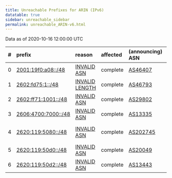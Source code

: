 ```yaml
---
title: Unreachable Prefixes for ARIN (IPv6)
datatable: true
sidebar: unreachable_sidebar
permalink: unreachable_ARIN-v6.html
---
```


Data as of 2020-10-16 12:00:00 UTC


<div class="datatable-begin"></div>

|   # | prefix                                                           | reason                                                                                                     | affected   | (announcing) ASN                         | AS Name                          |   unreachable /48s |
|----:|:-----------------------------------------------------------------|:-----------------------------------------------------------------------------------------------------------|:-----------|:-----------------------------------------|:---------------------------------|-------------------:|
|   0 | [2001:19f0:a08::/48](https://stat.ripe.net/2001:19f0:a08::/48)   | [INVALID ASN](https://rpki-validator.ripe.net/announcement-preview?asn=AS46407&prefix=2001:19f0:a08::/48)  | complete   | [AS46407](unreachable_AS46407-v6.html)   | AS-CHOOPA3 - Choopa              |                  1 |
|   1 | [2602:fd75:1::/48](https://stat.ripe.net/2602:fd75:1::/48)       | [INVALID LENGTH](https://rpki-validator.ripe.net/announcement-preview?asn=AS46793&prefix=2602:fd75:1::/48) | complete   | [AS46793](unreachable_AS46793-v6.html)   | REALLYME                         |                  1 |
|   2 | [2602:ff71:1001::/48](https://stat.ripe.net/2602:ff71:1001::/48) | [INVALID ASN](https://rpki-validator.ripe.net/announcement-preview?asn=AS29802&prefix=2602:ff71:1001::/48) | complete   | [AS29802](unreachable_AS29802-v6.html)   | HVC-AS - HIVELOCITY              |                  1 |
|   3 | [2606:4700:7000::/48](https://stat.ripe.net/2606:4700:7000::/48) | [INVALID ASN](https://rpki-validator.ripe.net/announcement-preview?asn=AS13335&prefix=2606:4700:7000::/48) | complete   | [AS13335](unreachable_AS13335-v6.html)   | CLOUDFLARENET - Cloudflare       |                  1 |
|   4 | [2620:119:5080::/48](https://stat.ripe.net/2620:119:5080::/48)   | [INVALID ASN](https://rpki-validator.ripe.net/announcement-preview?asn=AS202745&prefix=2620:119:5080::/48) | complete   | [AS202745](unreachable_AS202745-v6.html) | LINKEDIN - LinkedIn Austria GmbH |                  1 |
|   5 | [2620:119:50d0::/48](https://stat.ripe.net/2620:119:50d0::/48)   | [INVALID ASN](https://rpki-validator.ripe.net/announcement-preview?asn=AS20049&prefix=2620:119:50d0::/48)  | complete   | [AS20049](unreachable_AS20049-v6.html)   | LINKEDIN                         |                  1 |
|   6 | [2620:119:50d2::/48](https://stat.ripe.net/2620:119:50d2::/48)   | [INVALID ASN](https://rpki-validator.ripe.net/announcement-preview?asn=AS13443&prefix=2620:119:50d2::/48)  | complete   | [AS13443](unreachable_AS13443-v6.html)   | LINKEDIN                         |                  1 |

<div class="datatable-end"></div>